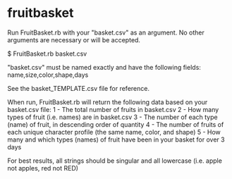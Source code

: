 # fruitbasket

Run FruitBasket.rb with your "basket.csv" as an argument. No other arguments are necessary or will be accepted.

  $ FruitBasket.rb basket.csv

"basket.csv" must be named exactly and have the following fields: name,size,color,shape,days

See the basket_TEMPLATE.csv file for reference.

When run, FruitBasket.rb will return the following data based on your basket.csv file:
1 - The total number of fruits in basket.csv
2 - How many types of fruit (i.e. names) are in basket.csv
3 - The number of each type (name) of fruit, in descending order of quantity
4 - The number of fruits of each unique character profile (the same name, color, and shape)
5 - How many and which types (names) of fruit have been in your basket for over 3 days

For best results, all strings should be singular and all lowercase (i.e. apple not apples, red not RED)

